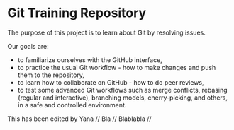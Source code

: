# Git Training Repository

The purpose of this project is to learn about Git by resolving issues.

Our goals are:

* to familiarize ourselves with the GitHub interface,
* to practice the usual Git workflow - how to make changes and push them to the repository, 
* to learn how to collaborate on GitHub - how to do peer reviews,
* to test some advanced Git workflows such as merge conflicts, rebasing (regular and interactive), branching models, cherry-picking, and others, in a safe and controlled environment.

This has been edited by Yana //
Bla //
Blablabla //
